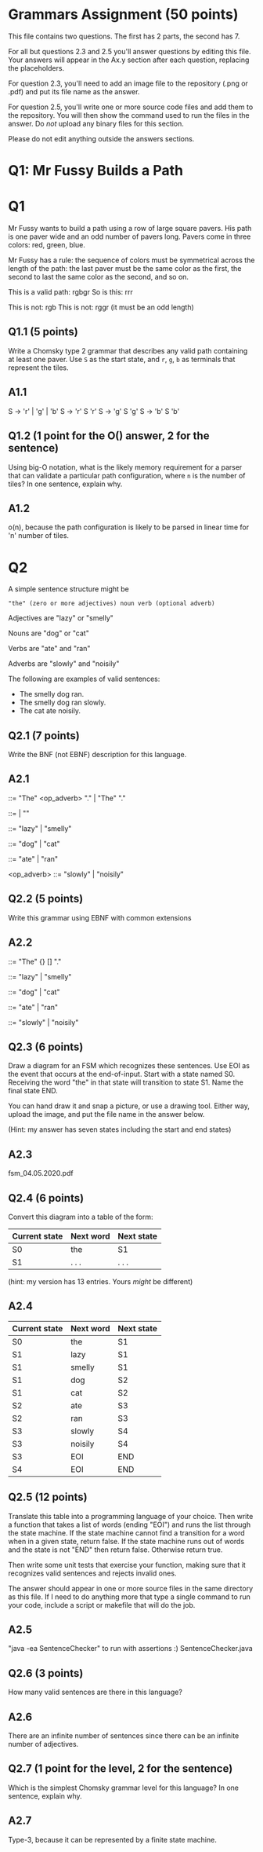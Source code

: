 # Grammars Assignment (50 points)

This file contains two questions. The first has 2 parts, the second has 7.

For all but questions 2.3 and 2.5 you'll answer questions by editing this file.
Your answers will appear in the Ax.y section after each question, replacing the
placeholders.

For question 2.3, you'll need to add an image file to the repository (.png or
.pdf) and put its file name as the answer.

For question 2.5, you'll write one or more source code files and add them to the
repository. You will then show the command used to run the files in the answer.
Do _not_ upload any binary files for this section.

Please do not edit anything outside the answers sections.


# Q1: Mr Fussy Builds a Path

# Q1

Mr Fussy wants to build a path using a row of large square pavers. His path is
one paver wide and an odd number of pavers long. Pavers come in three colors:
red, green, blue.

Mr Fussy has a rule: the sequence of colors must be symmetrical across the
length of the path: the last paver must be the same color as the first, the
second to last the same color as the second, and so on.

This is a valid path:  rgbgr
So is this: rrr

This is not: rgb
This is not: rggr    (it must be an odd length)

## Q1.1  (5 points)

Write a Chomsky type 2 grammar that describes any valid path containing at
least one paver. Use `S` as the start state, and `r`, `g`, `b` as terminals that
represent the tiles.

## A1.1
S -> 'r' | 'g' | 'b'
S -> 'r' S 'r'
S -> 'g' S 'g'
S -> 'b' S 'b'

## Q1.2  (1 point for the O() answer, 2 for the sentence)

Using big-O notation, what is the likely memory requirement for a parser that
can validate a particular path configuration, where `n` is the number of tiles?
In one sentence, explain why.

## A1.2

o(n), because the path configuration is likely to be parsed in linear time for 
'n' number of tiles.

# Q2

A simple sentence structure might be

    "the" (zero or more adjectives) noun verb (optional adverb)

Adjectives are "lazy" or "smelly"

Nouns are "dog" or "cat"

Verbs are "ate" and "ran"

Adverbs are "slowly" and "noisily"

The following are examples of valid sentences:

* The smelly dog ran.
* The smelly dog ran slowly.
* The cat ate noisily.

## Q2.1 (7 points)

Write the BNF (not EBNF) description for this language.

## A2.1

<sentence> ::= "The" <adjectives> <noun> <verb> <op_adverb> "." |
               "The" <adjectives> <noun> <verb> "."

<adjectives> ::= <adjective> <adjectives> | ""

<adjective>  ::= "lazy" | "smelly"

<noun> ::= "dog" | "cat"

<verb> ::= "ate" | "ran"

<op_adverb> ::= "slowly" | "noisily" 

## Q2.2 (5 points)

Write this grammar using EBNF with common extensions

## A2.2

<sentence> ::= "The" {<adjective>} <noun> <verb> [<adverb>] "."

<adjective> ::= "lazy" | "smelly"

<noun> ::= "dog" | "cat"

<verb> ::= "ate" | "ran"

<adverb> ::= "slowly" | "noisily"

## Q2.3 (6 points)

  Draw a diagram for an FSM which recognizes these sentences. Use EOI as the
  event that occurs at the end-of-input. Start with a state named S0. Receiving
  the word "the" in that state will transition to state S1. Name the final state
  END.

  You can hand draw it and snap a picture, or use a drawing tool. Either way,
  upload the image, and put the file name in the answer below.

  (Hint: my answer has seven states including the start and end states)


## A2.3

fsm_04.05.2020.pdf

## Q2.4 (6 points)

Convert this diagram into a table of the form:

Current state | Next word | Next state
--------------|-----------|-----------
    S0        |    the    |     S1
    S1        |   . . .   |   . . .

(hint: my version has 13 entries. Yours _might_ be different)

## A2.4

Current state | Next word | Next state
--------------|-----------|-----------
      S0      |   the     |     S1
      S1      |   lazy    |     S1
      S1      |   smelly  |     S1
      S1      |   dog     |     S2
      S1      |   cat     |     S2
      S2      |   ate     |     S3
      S2      |   ran     |     S3
      S3      |   slowly  |     S4
      S3      |   noisily |     S4
      S3      |   EOI     |     END
      S4      |   EOI     |     END
    

## Q2.5 (12 points)

Translate this table into a programming language of your choice. Then write a
function that takes a list of words (ending "EOI") and runs the list through the
state machine. If the state machine cannot find a transition for a word when in
a given state, return false. If the state machine runs out of words and the
state is not "END" then return false. Otherwise return true.

Then write some unit tests that exercise your function, making sure that it
recognizes valid sentences and rejects invalid ones.

The answer should appear in one or more source files in the same directory as
this file. If I need to do anything more that type a single command to run your
code, include a script or makefile that will do the job.

## A2.5

"java -ea SentenceChecker" to run with assertions :)
SentenceChecker.java

## Q2.6 (3 points)

How many valid sentences are there in this language?

## A2.6

There are an infinite number of sentences since there can be an
infinite number of adjectives.

## Q2.7 (1 point for the level, 2 for the sentence)

Which is the simplest Chomsky grammar level for this language? In one sentence,
explain why.

## A2.7

Type-3, because it can be represented by a finite state machine.
